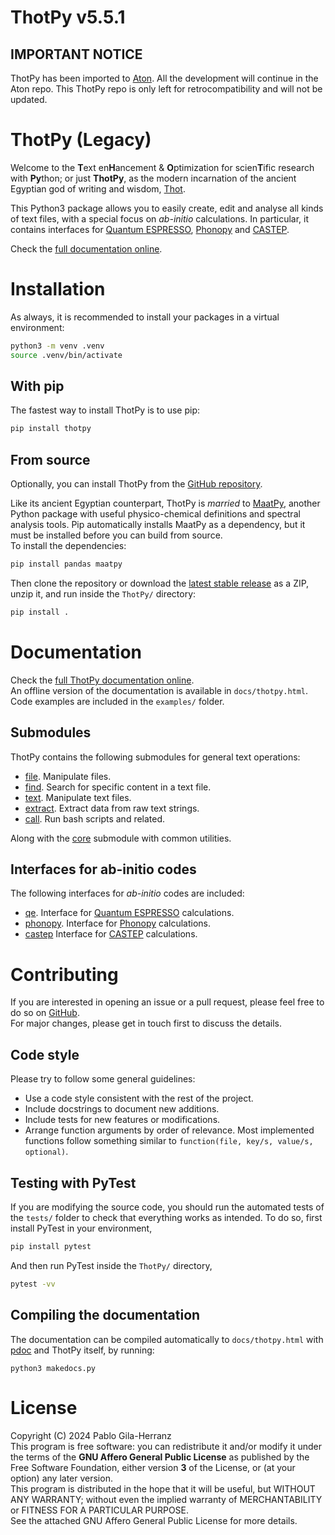 # ThotPy v5.5.1

## IMPORTANT NOTICE

ThotPy has been imported to [Aton](https://github.com/pablogila/Aton/). All the development will continue in the Aton repo. This ThotPy repo is only left for retrocompatibility and will not be updated.


# ThotPy (Legacy)

Welcome to the **T**ext en**H**ancement & **O**ptimization for scien**T**ific research with **Py**thon; or just **ThotPy**, as the modern incarnation of the ancient Egyptian god of writing and wisdom, [Thot](https://en.wikipedia.org/wiki/Thoth).  

This Python3 package allows you to easily create, edit and analyse all kinds of text files, with a special focus on *ab-initio* calculations. In particular, it contains interfaces for [Quantum ESPRESSO](https://www.quantum-espresso.org/), [Phonopy](https://phonopy.github.io/phonopy/) and [CASTEP](https://castep-docs.github.io/castep-docs/).  

Check the [full documentation online](https://pablogila.github.io/ThotPy/).  


# Installation

As always, it is recommended to install your packages in a virtual environment:  
```bash
python3 -m venv .venv
source .venv/bin/activate
```

## With pip

The fastest way to install ThotPy is to use pip:  
```bash
pip install thotpy
```

## From source

Optionally, you can install ThotPy from the [GitHub repository](https://github.com/pablogila/ThotPy/).  

Like its ancient Egyptian counterpart, ThotPy is *married* to [MaatPy](https://github.com/pablogila/MaatPy), another Python package with useful physico-chemical definitions and spectral analysis tools. Pip automatically installs MaatPy as a dependency, but it must be installed before you can build from source.  
To install the dependencies:  
```bash
pip install pandas maatpy
```

Then clone the repository or download the [latest stable release](https://github.com/pablogila/ThotPy/tags) as a ZIP, unzip it, and run inside the `ThotPy/` directory:  
```bash
pip install .
```


# Documentation

Check the [full ThotPy documentation online](https://pablogila.github.io/ThotPy/).  
An offline version of the documentation is available in `docs/thotpy.html`.  
Code examples are included in the `examples/` folder.  

## Submodules

ThotPy contains the following submodules for general text operations:  
- [file](https://pablogila.github.io/ThotPy/thotpy/file.html). Manipulate files.
- [find](https://pablogila.github.io/ThotPy/thotpy/find.html). Search for specific content in a text file.
- [text](https://pablogila.github.io/ThotPy/thotpy/text.html). Manipulate text files.
- [extract](https://pablogila.github.io/ThotPy/thotpy/extract.html). Extract data from raw text strings.
- [call](https://pablogila.github.io/ThotPy/thotpy/call.html). Run bash scripts and related.

Along with the [core](https://pablogila.github.io/ThotPy/thotpy/core.html) submodule with common utilities.

## Interfaces for ab-initio codes

The following interfaces for *ab-initio* codes are included:
- [qe](https://pablogila.github.io/ThotPy/thotpy/qe.html). Interface for [Quantum ESPRESSO](https://www.quantum-espresso.org/) calculations.
- [phonopy](https://pablogila.github.io/ThotPy/thotpy/phonopy.html). Interface for [Phonopy](https://phonopy.github.io/phonopy/) calculations.
- [castep](https://pablogila.github.io/ThotPy/thotpy/castep.html) Interface for [CASTEP](https://castep-docs.github.io/castep-docs/) calculations.


# Contributing

If you are interested in opening an issue or a pull request, please feel free to do so on [GitHub](https://github.com/pablogila/ThotPy/).  
For major changes, please get in touch first to discuss the details.  

## Code style

Please try to follow some general guidelines:  
- Use a code style consistent with the rest of the project.  
- Include docstrings to document new additions.  
- Include tests for new features or modifications.  
- Arrange function arguments by order of relevance. Most implemented functions follow something similar to `function(file, key/s, value/s, optional)`.  

## Testing with PyTest

If you are modifying the source code, you should run the automated tests of the `tests/` folder to check that everything works as intended.
To do so, first install PyTest in your environment,
```bash
pip install pytest
```

And then run PyTest inside the `ThotPy/` directory,
```bash
pytest -vv
```

## Compiling the documentation

The documentation can be compiled automatically to `docs/thotpy.html` with [pdoc](https://pdoc.dev/) and ThotPy itself, by running:
```shell
python3 makedocs.py
```


# License

Copyright (C) 2024  Pablo Gila-Herranz  
This program is free software: you can redistribute it and/or modify
it under the terms of the **GNU Affero General Public License** as published
by the Free Software Foundation, either version **3** of the License, or
(at your option) any later version.  
This program is distributed in the hope that it will be useful,
but WITHOUT ANY WARRANTY; without even the implied warranty of
MERCHANTABILITY or FITNESS FOR A PARTICULAR PURPOSE.  
See the attached GNU Affero General Public License for more details.  

